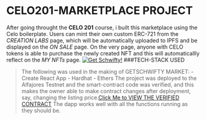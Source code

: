 # CELO201-MARKETPLACE PROJECT

After going throught the **CELO 201** course, i built this marketplace using the Celo boilerplate. Users can mint their own custom ERC-721  from the *CREATION LABS* page, which will be automatically uploaded to IPFS and be displayed on the *ON SALE* page. On the very page, anyone with CELO tokens is able to purchase the newly created NFT and this will automaticallly reflect on the *MY NFTs* page. 
[![Get Schwifty!](https://i.postimg.cc/tTqb273p/Screenshot-from-2022-05-14-04-01-02.png)](https://postimg.cc/Y4sTSrDs)
###TECH-STACK USED

> The following was used in the making of GETSCHWIFTY MARKET:
        - Create React App
        - Hardhat
        - Ethers
The project was deployed to the Alfajores Testnet and the smart-contract code was verified, and this makes the owner able to make contract changes after deployment, say, changing the listing price.[Click Me to VIEW THE VERIFIED CONTRACT](https://alfajores-blockscout.celo-testnet.org/address/0x308A4f8D1677cF5a44ECe0A0fe0E322edED53487/contracts)
 The dapp works well with all the functions running as they should be.
